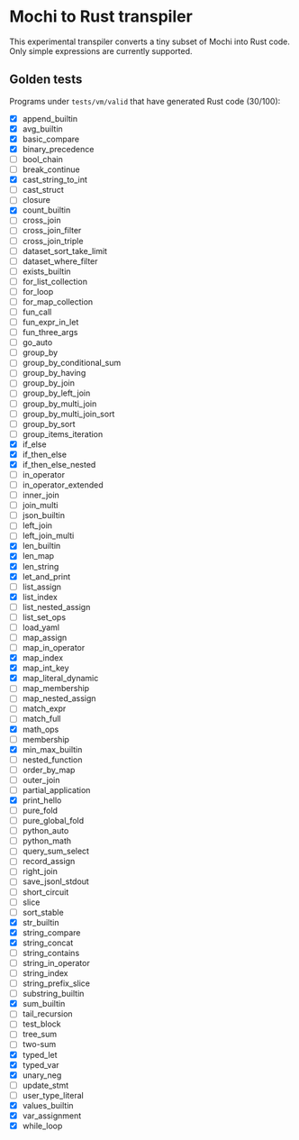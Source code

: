 # Mochi to Rust transpiler

This experimental transpiler converts a tiny subset of Mochi into Rust code. Only
simple expressions are currently supported.

## Golden tests

Programs under `tests/vm/valid` that have generated Rust code (30/100):
- [x] append_builtin
- [x] avg_builtin
- [x] basic_compare
- [x] binary_precedence
- [ ] bool_chain
- [ ] break_continue
- [x] cast_string_to_int
- [ ] cast_struct
- [ ] closure
 - [x] count_builtin
- [ ] cross_join
- [ ] cross_join_filter
- [ ] cross_join_triple
- [ ] dataset_sort_take_limit
- [ ] dataset_where_filter
- [ ] exists_builtin
- [ ] for_list_collection
- [ ] for_loop
- [ ] for_map_collection
- [ ] fun_call
- [ ] fun_expr_in_let
- [ ] fun_three_args
- [ ] go_auto
- [ ] group_by
- [ ] group_by_conditional_sum
- [ ] group_by_having
- [ ] group_by_join
- [ ] group_by_left_join
- [ ] group_by_multi_join
- [ ] group_by_multi_join_sort
- [ ] group_by_sort
- [ ] group_items_iteration
- [x] if_else
- [x] if_then_else
- [x] if_then_else_nested
- [ ] in_operator
- [ ] in_operator_extended
- [ ] inner_join
- [ ] join_multi
- [ ] json_builtin
- [ ] left_join
- [ ] left_join_multi
- [x] len_builtin
- [x] len_map
- [x] len_string
- [x] let_and_print
- [ ] list_assign
 - [x] list_index
- [ ] list_nested_assign
- [ ] list_set_ops
- [ ] load_yaml
- [ ] map_assign
- [ ] map_in_operator
 - [x] map_index
 - [x] map_int_key
 - [x] map_literal_dynamic
- [ ] map_membership
- [ ] map_nested_assign
- [ ] match_expr
- [ ] match_full
- [x] math_ops
- [ ] membership
 - [x] min_max_builtin
- [ ] nested_function
- [ ] order_by_map
- [ ] outer_join
- [ ] partial_application
- [x] print_hello
- [ ] pure_fold
- [ ] pure_global_fold
- [ ] python_auto
- [ ] python_math
- [ ] query_sum_select
- [ ] record_assign
- [ ] right_join
- [ ] save_jsonl_stdout
- [ ] short_circuit
- [ ] slice
- [ ] sort_stable
- [x] str_builtin
- [x] string_compare
- [x] string_concat
- [ ] string_contains
- [ ] string_in_operator
- [ ] string_index
- [ ] string_prefix_slice
- [ ] substring_builtin
- [x] sum_builtin
- [ ] tail_recursion
- [ ] test_block
- [ ] tree_sum
- [ ] two-sum
- [x] typed_let
- [x] typed_var
- [x] unary_neg
- [ ] update_stmt
- [ ] user_type_literal
- [x] values_builtin
- [x] var_assignment
- [x] while_loop
